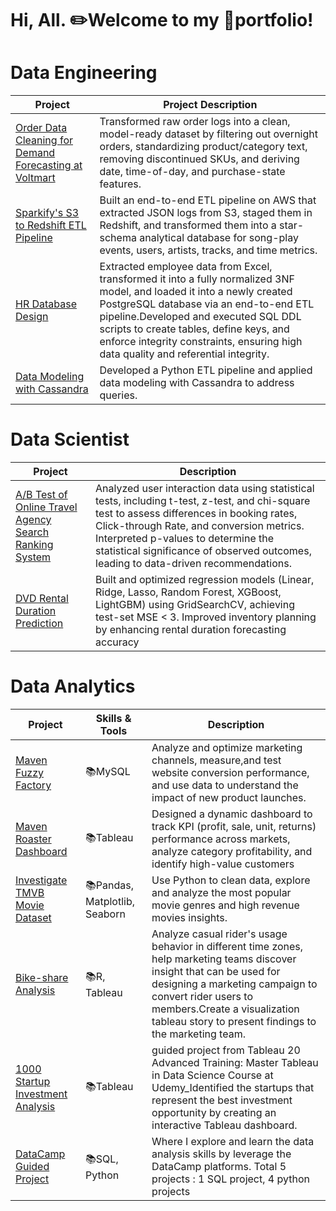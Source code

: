 # Hi, All. ✏️Welcome to my 🌱portfolio!

# Data Engineering
| Project | Project Description |
|----|-----|
| [Order Data Cleaning for Demand Forecasting at Voltmart](https://github.com/HockChong/Project-Portfolio/tree/main/Order%20Data%20Cleaning%20for%20Demand%20Forecasting%20at%20Voltmart) | Transformed raw order logs into a clean, model-ready dataset by filtering out overnight orders, standardizing product/category text, removing discontinued SKUs, and deriving date, time-of-day, and purchase-state features.|
|[Sparkify's S3 to Redshift ETL Pipeline](https://github.com/HockChong/Sparkify-S3-to-Redshift-ETL-Pipeline)| Built an end-to-end ETL pipeline on AWS that extracted JSON logs from S3, staged them in Redshift, and transformed them into a star-schema analytical database for song-play events, users, artists, tracks, and time metrics.
|[HR Database Design](https://github.com/HockChong/Human-Resources-Database-Design)|Extracted employee data from Excel, transformed it into a fully normalized 3NF model, and loaded it into a newly created PostgreSQL database via an end-to-end ETL pipeline.Developed and executed SQL DDL scripts to create tables, define keys, and enforce integrity constraints, ensuring high data quality and referential integrity.|
|[Data Modeling with Cassandra](https://github.com/HockChong/Data-Modeling-with-Cassandra/blob/main/ETL.ipynb)|Developed a Python ETL pipeline and applied data modeling with Cassandra to address queries.|

# Data Scientist
| Project | Description | 
|---|---|
| [A/B Test of Online Travel Agency Search Ranking System](https://github.com/HockChong/Project-Portfolio/tree/main/AB%20Test%20of%20Online%20Travel%20Agency%20Search%20Ranking%20System) | Analyzed user interaction data using statistical tests, including t-test, z-test, and chi-square test to assess differences in booking rates, Click-through Rate, and conversion metrics. Interpreted p-values to determine the statistical significance of observed outcomes, leading to data-driven recommendations.|
| [DVD Rental Duration Prediction](https://github.com/HockChong/Project-Portfolio/tree/main/Predict%20Movie%20Duration) | Built and optimized regression models (Linear, Ridge, Lasso, Random Forest, XGBoost, LightGBM) using GridSearchCV, achieving test-set MSE < 3. Improved inventory planning by enhancing rental duration forecasting accuracy |


# Data Analytics
| Project | Skills & Tools | Description | 
|---|---|---|
|[Maven Fuzzy Factory](https://github.com/HockChong/Maven-Fuzzy-Factory)|📚MySQL|Analyze and optimize marketing channels, measure,and test website conversion performance, and use data to understand the impact of new product launches.|
|[Maven Roaster Dashboard](https://public.tableau.com/app/profile/hockchong/viz/MavenRoaster_16402633133730/MavenRoaster) |📚Tableau |Designed a dynamic dashboard to track KPI (profit, sale, unit, returns) performance across markets, analyze category profitability, and identify high-value customers|
|[Investigate TMVB Movie Dataset](https://github.com/HockChong/Udacity-Data-Analyst-NanoDegree/tree/main/Project%20%232%20TMDb%20Movie%20Analysis) |📚Pandas, Matplotlib, Seaborn| Use Python to clean data, explore and analyze the most popular movie genres and high revenue movies insights.|
|[Bike-share Analysis](https://github.com/HockChong/Google-Data-Analytics-Capstone-Project-Cyclistic-bike-share-analysis) |📚R, Tableau |Analyze casual rider's usage behavior in different time zones, help marketing teams discover insight that can be used for designing a marketing campaign to convert rider    users to members.Create a visualization tableau story to present findings to the marketing team. |
|[1000 Startup Investment Analysis](https://github.com/HockChong/1000-Startup-Investment-Analysis)  |📚Tableau| guided project from Tableau 20 Advanced Training: Master Tableau in Data Science Course at Udemy_Identified the startups that represent the best investment opportunity by creating an interactive Tableau dashboard.|
|[DataCamp Guided Project](https://github.com/HockChong/Data-Camp-Guided-Project)| 📚SQL, Python |Where I explore and learn the data analysis skills by leverage the DataCamp platforms. Total 5 projects : 1 SQL project, 4 python projects |
